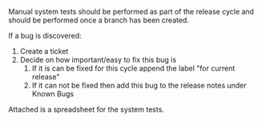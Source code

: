 Manual system tests should be performed as part of the release cycle and should be performed once a branch has been created.

If a bug is discovered:

1. Create a ticket
1. Decide on how important/easy to fix this bug is
    1. If it is can be fixed for this cycle append the label "for current release"
    1. If it can not be fixed then add this bug to the release notes under Known Bugs

Attached is a spreadsheet for the system tests.
